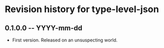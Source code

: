 # Revision history for type-level-json

## 0.1.0.0 -- YYYY-mm-dd

* First version. Released on an unsuspecting world.
